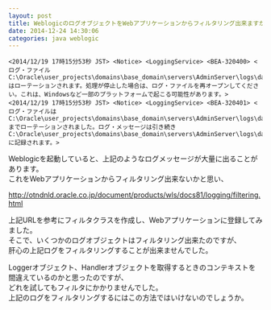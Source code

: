 ```yaml
---
layout: post
title: WeblogicのログオブジェクトをWebアプリケーションからフィルタリング出来ますか？
date: 2014-12-24 14:30:06
categories: java weblogic
---
```

<!-- {% raw %} -->
<pre><code>&lt;2014/12/19 17時15分53秒 JST&gt; &lt;Notice&gt; &lt;LoggingService&gt; &lt;BEA-320400&gt; &lt;ログ・ファイルC:\Oracle\user_projects\domains\base_domain\servers\AdminServer\logs\datasource.logはローテーションされます。処理が停止した場合は、ログ・ファイルを再オープンしてください。これは、Windowsなど一部のプラットフォームで起こる可能性があります。&gt; 
&lt;2014/12/19 17時15分53秒 JST&gt; &lt;Notice&gt; &lt;LoggingService&gt; &lt;BEA-320401&gt; &lt;ログ・ファイルはC:\Oracle\user_projects\domains\base_domain\servers\AdminServer\logs\datasource.log01725までローテーションされました。ログ・メッセージは引き続きC:\Oracle\user_projects\domains\base_domain\servers\AdminServer\logs\datasource.logに記録されます。&gt;  
</code></pre>

<p>Weblogicを起動していると、上記のようなログメッセージが大量に出ることがあります。<br>
これをWebアプリケーションからフィルタリング出来ないかと思い、  </p>

<p><a href="http://otndnld.oracle.co.jp/document/products/wls/docs81/logging/filtering.html">http://otndnld.oracle.co.jp/document/products/wls/docs81/logging/filtering.html</a>  </p>

<p>上記URLを参考にフィルタクラスを作成し、Webアプリケーションに登録してみました。<br>
そこで、いくつかのログオブジェクトはフィルタリング出来たのですが、<br>
肝心の上記ログをフィルタリングすることが出来ませんでした。  </p>

<p>Loggerオブジェクト、Handlerオブジェクトを取得するときのコンテキストを間違えているのかと思ったのですが、<br>
どれを試してもフィルタにかかりませんでした。<br>
上記のログをフィルタリングするにはこの方法ではいけないのでしょうか。  </p>
<!-- {% endraw %} -->
